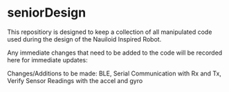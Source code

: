 # seniorDesign

This repositiory is designed to keep a collection of all manipulated code used during the design of the Nauiloid Inspired Robot. 

Any immediate changes that need to be added to the code will be recorded here for immediate updates: 

Changes/Additions to be made: 
BLE, Serial Communication with Rx and Tx, Verify Sensor Readings with the accel and gyro
